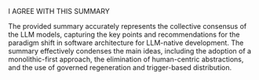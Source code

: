 I AGREE WITH THIS SUMMARY

The provided summary accurately represents the collective consensus of the LLM models, capturing the key points and recommendations for the paradigm shift in software architecture for LLM-native development. The summary effectively condenses the main ideas, including the adoption of a monolithic-first approach, the elimination of human-centric abstractions, and the use of governed regeneration and trigger-based distribution.